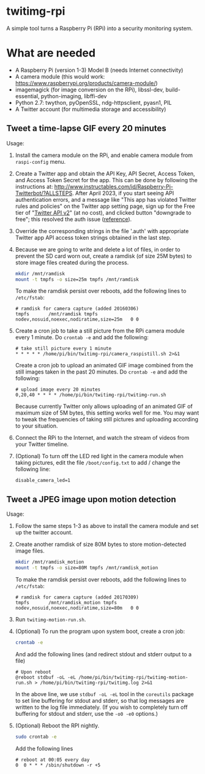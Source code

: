 # twitimg-rpi

A simple tool turns a Raspberry Pi (RPi) into a security monitoring system.

# What are needed

- A Raspberry Pi (version 1-3) Model B (needs Internet connectivity)
- A camera module (this would work:
  <https://www.raspberrypi.org/products/camera-module/>)
- imagemagick (for image conversion on the RPi), libssl-dev, build-essential,
  python-imaging, libffi-dev
- Python 2.7: twython, pyOpenSSL, ndg-httpsclient, pyasn1, PIL
- A Twitter account (for multimedia storage and accessibility)

## Tweet a time-lapse GIF every 20 minutes

Usage:

1. Install the camera module on the RPi, and enable camera module from `raspi-config` menu.

2. Create a Twitter app and obtain the API Key, API Secret, Access Token, and
   Access Token Secret for the app. This can be done by following the
   instructions at:
   <http://www.instructables.com/id/Raspberry-Pi-Twitterbot/?ALLSTEPS>. After
   April 2023, if you start seeing API authentication errors, and a message like
   "This app has violated Twitter rules and policies" on the Twitter app setting
   page, sign up for the Free tier of "[Twitter API
   v2](https://developer.twitter.com/en/portal/products)" (at no cost), and
   clicked button "downgrade to free"; this resolved the auth issue
   ([reference](https://twittercommunity.com/t/this-app-has-violated-twitter-rules-and-policies/191204/10)).

3. Override the corresponding strings in the file '.auth' with appropriate
   Twitter app API access token strings obtained in the last step.

4. Because we are going to write and delete a lot of files, in order to prevent
   the SD card worn out, create a ramdisk (of size 25M bytes) to store image
   files created during the process.

   ```bash
   mkdir /mnt/ramdisk
   mount -t tmpfs -o size=25m tmpfs /mnt/ramdisk
   ```

   To make the ramdisk persist over reboots, add the following lines to `/etc/fstab`:

   ```text
   # ramdisk for camera capture (added 20160306)
   tmpfs       /mnt/ramdisk tmpfs   nodev,nosuid,noexec,nodiratime,size=25m   0 0
   ```

5. Create a cron job to take a still picture from the RPi camera module every 1
   minute. Do `crontab -e` and add the following:

   ```text
   # take still picture every 1 minute
   * * * * * /home/pi/bin/twitimg-rpi/camera_raspistill.sh 2>&1
   ```

   Create a cron job to upload an animated GIF image combined from the still
   images taken in the past 20 minutes. Do `crontab -e` and add the following:

   ```text
   # upload image every 20 minutes
   0,20,40 * * * * /home/pi/bin/twitimg-rpi/twitimg-run.sh
   ```

   Because currently Twitter only allows uploading of an animated GIF of maximum
   size of 5M bytes, this setting works well for me. You may want to tweak the
   frequencies of taking still pictures and uploading according to your
   situation.

6. Connect the RPi to the Internet, and watch the stream of videos from your
   Twitter timeline.

7. (Optional) To turn off the LED red light in the camera module when taking
   pictures, edit the file `/boot/config.txt` to add / change the following line:

   ```text
   disable_camera_led=1
   ```

## Tweet a JPEG image upon motion detection

Usage:

1. Follow the same steps 1-3 as above to install the camera module and set up
   the twitter account.

2. Create another ramdisk of size 80M bytes to store motion-detected image
   files.

   ```bash
   mkdir /mnt/ramdisk_motion
   mount -t tmpfs -o size=80M tmpfs /mnt/ramdisk_motion 
   ```

   To make the ramdisk persist over reboots, add the following lines to
   `/etc/fstab`:

   ```text
   # ramdisk for camera capture (added 20170309)
   tmpfs       /mnt/ramdisk_motion tmpfs   nodev,nosuid,noexec,nodiratime,size=80m   0 0
   ```

3. Run `twitimg-motion-run.sh`.

4. (Optional) To run the program upon system boot, create a cron job:

   ```bash
   crontab -e
   ```

   And add the following lines (and redirect stdout and stderr output to a file)

   ```text
   # Upon reboot
   @reboot stdbuf -oL -eL /home/pi/bin/twitimg-rpi/twitimg-motion-run.sh > /home/pi/bin/twitimg-rpi/twitimg.log 2>&1
   ```

   In the above line, we use `stdbuf -oL -eL` tool in the `coreutils` package to
   set line buffering for stdout and stderr, so that log messages are written to
   the log file immediately. (If you wish to completely turn off buffering for
   stdout and stderr, use the `-o0 -e0` options.)

5. (Optional) Reboot the RPI nightly.

   ```bash
   sudo crontab -e
   ```

   Add the following lines

   ```text
   # reboot at 00:05 every day
   0  0 * * * /sbin/shutdown -r +5 
   ```

